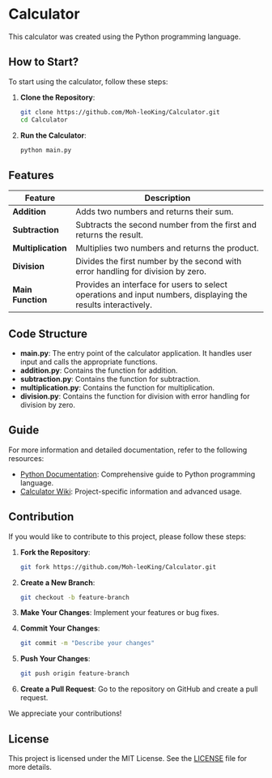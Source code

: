 # Calculator

This calculator was created using the Python programming language.

## How to Start?

To start using the calculator, follow these steps:

1. **Clone the Repository**:
    ```sh
    git clone https://github.com/Moh-leoKing/Calculator.git
    cd Calculator
    ```

2. **Run the Calculator**:
    ```sh
    python main.py
    ```

## Features

| **Feature**       | **Description**                                                                 |
|-------------------|---------------------------------------------------------------------------------|
| **Addition**      | Adds two numbers and returns their sum.                                         |
| **Subtraction**   | Subtracts the second number from the first and returns the result.              |
| **Multiplication**| Multiplies two numbers and returns the product.                                 |
| **Division**      | Divides the first number by the second with error handling for division by zero.|
| **Main Function** | Provides an interface for users to select operations and input numbers, displaying the results interactively. |

## Code Structure

- **main.py**: The entry point of the calculator application. It handles user input and calls the appropriate functions.
- **addition.py**: Contains the function for addition.
- **subtraction.py**: Contains the function for subtraction.
- **multiplication.py**: Contains the function for multiplication.
- **division.py**: Contains the function for division with error handling for division by zero.

## Guide

For more information and detailed documentation, refer to the following resources:

- [Python Documentation](https://docs.python.org/3/): Comprehensive guide to Python programming language.
- [Calculator Wiki](https://github.com/Moh-leoKing/Calculator/wiki): Project-specific information and advanced usage.

## Contribution

If you would like to contribute to this project, please follow these steps:

1. **Fork the Repository**:
    ```sh
    git fork https://github.com/Moh-leoKing/Calculator.git
    ```

2. **Create a New Branch**:
    ```sh
    git checkout -b feature-branch
    ```

3. **Make Your Changes**:
    Implement your features or bug fixes.

4. **Commit Your Changes**:
    ```sh
    git commit -m "Describe your changes"
    ```

5. **Push Your Changes**:
    ```sh
    git push origin feature-branch
    ```

6. **Create a Pull Request**:
    Go to the repository on GitHub and create a pull request.

We appreciate your contributions!

## License

This project is licensed under the MIT License. See the [LICENSE](LICENSE) file for more details.
